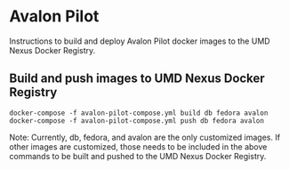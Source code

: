 # Avalon Pilot

Instructions to build and deploy Avalon Pilot docker images to the UMD Nexus Docker Registry.

## Build and push images to UMD Nexus Docker Registry
```
docker-compose -f avalon-pilot-compose.yml build db fedora avalon
docker-compose -f avalon-pilot-compose.yml push db fedora avalon
```
Note: Currently, db, fedora, and avalon are the only customized images. If other images are customized, those needs to be included in the above commands to be built and pushed to the UMD Nexus Docker Registry.
